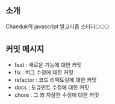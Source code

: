 ## 소개

Chaeduk의 javascript 알고리즘 스터디🌕🌕🌕

## 커밋 메시지

- feat : 새로운 기능에 대한 커밋
- fix : 버그 수정에 대한 커밋
- refactor : 코드 리팩토링에 대한 커밋
- docs : 도큐먼트 수정에 대한 커밋
- chore : 그 외 자잘한 수정에 대한 커밋
